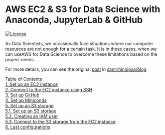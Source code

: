 # AWS EC2 & S3 for Data Science with Anaconda, JupyterLab & GitHub
[![License](https://img.shields.io/badge/License-Apache%202.0-blue.svg)](https://opensource.org/licenses/Apache-2.0)

As Data Scientists, we occasionally face situations where our computer resources are not enough for a certain task. It is in these cases, when we can useAWS for Data Science to overcome these limitations based on the project needs.

For more details, you can see the original [post](https://www.samirhinojosa.com/aws-from-scratch-for-data-science/) in [samirhinojosa/blog](https://www.samirhinojosa.com/blog/)


Table of Contents<br>
[1. Set up an EC2 instance](https://www.samirhinojosa.com/aws-for-data-science/#ec2instance)<br>
[2. Connect to the EC2 instance using SSH](https://www.samirhinojosa.com/aws-for-data-science/#ec2ssh)<br>
[3. Set up GitHub](https://www.samirhinojosa.com/aws-for-data-science/#github)<br>
[4. Set up Miniconda](https://www.samirhinojosa.com/aws-for-data-science/#miniconda)<br>
[5. Set up an S3 storage](https://www.samirhinojosa.com/aws-for-data-science/#s3storagemain)<br>
[5.1. Set up an S3 storage](https://www.samirhinojosa.com/aws-for-data-science/#s3storage1)<br>
[5.2. Creating an IAM user](https://www.samirhinojosa.com/aws-for-data-science/#iamuser)<br>
[5.3. Connect to the S3 storage from the EC2 instance](https://www.samirhinojosa.com/aws-for-data-science/#s3awscredentials)<br>
[6. Last configurations](https://www.samirhinojosa.com/aws-for-data-science/#lastconfigurations)


